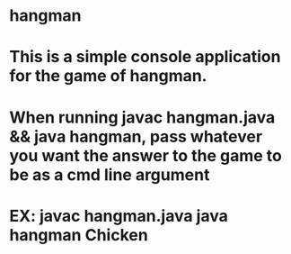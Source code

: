 # hangman
# This is a simple console application for the game of hangman.
# When running javac hangman.java && java hangman, pass whatever you want the answer to the game to be as a cmd line argument
# EX: javac hangman.java java hangman Chicken
